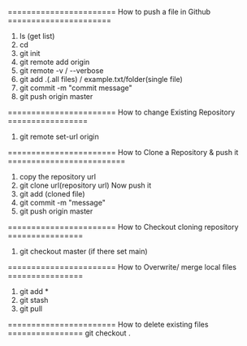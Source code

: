 ======================= How to push a file in Github ======================
1. ls (get list)
2. cd
3. git init
4. git remote add origin <gitLink>
5. git remote -v / --verbose
6. git add .(.all files) / example.txt/folder(single file)
7. git commit -m "commit message" 
8. git push origin master

=======================  How to change Existing Repository =================
1. git remote set-url origin <gitLink>

=======================  How to Clone a Repository & push it =========================
1. copy the repository url
2. git clone url(repository url)
Now push it
3. git add (cloned file)
4. git commit -m "message"
5. git push origin master


=======================  How to Checkout cloning repository ================
  
1. git checkout master   (if there set main)

=======================  How to Overwrite/ merge local files ================
1. git add *
2. git stash
3. git pull

=======================  How to delete existing files  ================
git checkout .
